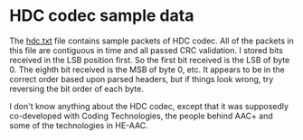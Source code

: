 # HDC codec sample data

The [hdc.txt](hdc.txt) file contains sample packets of HDC codec.  All of the packets in this file are contiguous in time and all passed CRC validation.
I stored bits received in the LSB position first.  So the first bit received is the LSB of byte 0.  The eighth bit received is the MSB of byte 0, etc.  It appears to be in the correct order based upon parsed headers, but if things look wrong, try reversing the bit order of each byte.

I don't know anything about the HDC codec, except that it was supposedly co-developed with Coding Technologies, the people behind AAC+ and some of the technologies in HE-AAC.
